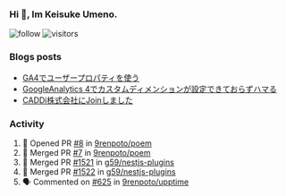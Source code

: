 ### Hi 👋, Im Keisuke Umeno.

<!--
**9renpoto/9renpoto** is a ✨ _special_ ✨ repository because its `README.md` (this file) appears on your GitHub profile.

Here are some ideas to get you started:

- 🔭 I’m currently working on ...
- 🌱 I’m currently learning ...
- 👯 I’m looking to collaborate on ...
- 🤔 I’m looking for help with ...
- 💬 Ask me about ...
- 📫 How to reach me: ...
- 😄 Pronouns: ...
- ⚡ Fun fact: ...
-->

![follow](https://img.shields.io/github/followers/9renpoto?label=Follow&style=social)
![visitors](https://komarev.com/ghpvc/?username=9renpoto&label=Profile%20views&color=0e75b6&style=flat)

### Blogs posts

<!-- BLOG-POST-LIST:START -->
- [GA4でユーザープロパティを使う](https://9renpoto.dev/2021/02/21/google-analytics-4-user-properties/)
- [GoogleAnalytics 4でカスタムディメンションが設定できておらずハマる](https://9renpoto.dev/2021/02/13/google-analytics-4/)
- [CADDi株式会社にJoinしました](https://9renpoto.dev/2020/12/05/join/)
<!-- BLOG-POST-LIST:END -->

### Activity

<!--START_SECTION:activity-->
1. 💪 Opened PR [#8](https://github.com/9renpoto/poem/pull/8) in [9renpoto/poem](https://github.com/9renpoto/poem)
2. 🎉 Merged PR [#7](https://github.com/9renpoto/poem/pull/7) in [9renpoto/poem](https://github.com/9renpoto/poem)
3. 🎉 Merged PR [#1521](https://github.com/g59/nestjs-plugins/pull/1521) in [g59/nestjs-plugins](https://github.com/g59/nestjs-plugins)
4. 🎉 Merged PR [#1522](https://github.com/g59/nestjs-plugins/pull/1522) in [g59/nestjs-plugins](https://github.com/g59/nestjs-plugins)
5. 🗣 Commented on [#625](https://github.com/9renpoto/upptime/issues/625) in [9renpoto/upptime](https://github.com/9renpoto/upptime)
<!--END_SECTION:activity-->

<!--START_SECTION:waka-->
<!--END_SECTION:waka-->
